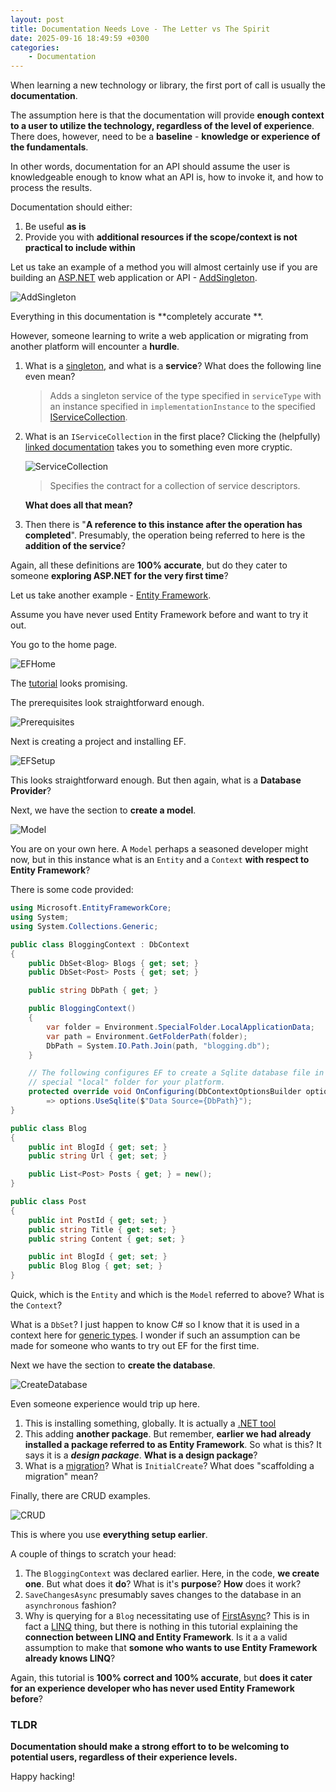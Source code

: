 ```yaml
---
layout: post
title: Documentation Needs Love - The Letter vs The Spirit
date: 2025-09-16 18:49:59 +0300
categories:
    - Documentation
---
```


When learning a new technology or library, the first port of call is usually the **documentation**.

The assumption here is that the documentation will provide **enough context to a user to utilize the technology, regardless of the level of experience**. There does, however, need to be a **baseline** - **knowledge or experience of the fundamentals**.

In other words, documentation for an API should assume the user is knowledgeable enough to know what an API is, how to invoke it, and how to process the results.

Documentation should either:

1. Be useful **as is**
2. Provide you with **additional resources if the scope/context is not practical to include within**

Let us take an example of a method you will almost certainly use if you are building an [ASP.NET](https://dotnet.microsoft.com/en-us/apps/aspnet) web application or API - [AddSingleton](https://learn.microsoft.com/en-us/dotnet/api/microsoft.extensions.dependencyinjection.servicecollectionserviceextensions.addsingleton?view=net-9.0-pp#microsoft-extensions-dependencyinjection-servicecollectionserviceextensions-addsingleton(microsoft-extensions-dependencyinjection-iservicecollection-system-type-system-object)).

![AddSingleton](../images/2025/09/AddSingleton.png)

Everything in this documentation is **completely accurate **.

However, someone learning to write a web application or migrating from another platform will encounter a **hurdle**.

1. What is a [singleton,](https://en.wikipedia.org/wiki/Singleton_pattern) and what is a **service**? What does the following line even mean?

    > Adds a singleton service of the type specified in `serviceType` with an instance specified in `implementationInstance` to the specified [IServiceCollection](https://learn.microsoft.com/en-us/dotnet/api/microsoft.extensions.dependencyinjection.iservicecollection?view=net-9.0-pp).

2. What is an `IServiceCollection` in the first place? Clicking the (helpfully) [linked documentation](https://learn.microsoft.com/en-us/dotnet/api/microsoft.extensions.dependencyinjection.iservicecollection?view=net-9.0-pp) takes you to something even more cryptic.

    ![ServiceCollection](../images/2025/09/ServiceCollection.png)

	> Specifies the contract for a collection of service descriptors.

	**What does all that mean?**
	
3. Then there is "**A reference to this instance after the operation has completed**". Presumably, the operation being referred to here is the **addition of the service**?

Again, all these definitions are **100% accurate**, but do they cater to someone **exploring ASP.NET for the very first time**?

Let us take another example - [Entity Framework](https://learn.microsoft.com/en-us/ef/).

Assume you have never used Entity Framework before and want to try it out.

You go to the home page.

![EFHome](../images/2025/09/EFHome.png)

The [tutorial](https://learn.microsoft.com/en-us/ef/core/get-started/overview/first-app?tabs=netcore-cli) looks promising.

The prerequisites look straightforward enough.

![Prerequisites](../images/2025/09/Prerequisites.png)

Next is creating a project and installing EF.

![EFSetup](../images/2025/09/EFSetup.png)

This looks straightforward enough. But then again, what is a **Database Provider**?

Next, we have the section to **create a model**.

![Model](../images/2025/09/Model.png)

You are on your own here. A `Model` perhaps a seasoned developer might now, but in this instance what is an `Entity` and a `Context` **with respect to Entity Framework**?

There is some code provided:

```c#
using Microsoft.EntityFrameworkCore;
using System;
using System.Collections.Generic;

public class BloggingContext : DbContext
{
    public DbSet<Blog> Blogs { get; set; }
    public DbSet<Post> Posts { get; set; }

    public string DbPath { get; }

    public BloggingContext()
    {
        var folder = Environment.SpecialFolder.LocalApplicationData;
        var path = Environment.GetFolderPath(folder);
        DbPath = System.IO.Path.Join(path, "blogging.db");
    }

    // The following configures EF to create a Sqlite database file in the
    // special "local" folder for your platform.
    protected override void OnConfiguring(DbContextOptionsBuilder options)
        => options.UseSqlite($"Data Source={DbPath}");
}

public class Blog
{
    public int BlogId { get; set; }
    public string Url { get; set; }

    public List<Post> Posts { get; } = new();
}

public class Post
{
    public int PostId { get; set; }
    public string Title { get; set; }
    public string Content { get; set; }

    public int BlogId { get; set; }
    public Blog Blog { get; set; }
}
```

Quick, which is the `Entity` and which is the `Model` referred to above? What is the `Context`?

What is a `DbSet`? I just happen to know C# so I know that it is used in a context here for [generic types](https://learn.microsoft.com/en-us/dotnet/csharp/fundamentals/types/generics). I wonder if such an assumption can be made for someone who wants to try out EF for the first time.

Next we have the section to **create the database**.

![CreateDatabase](../images/2025/09/CreateDatabase.png)

Even someone experience would trip up here.

1. This is installing something, globally. It is actually a [.NET tool](https://learn.microsoft.com/en-us/dotnet/core/tools/global-tools)
2. This adding **another package**. But remember, **earlier we had already installed a package referred to as Entity Framework**. So what is this? It says it is a ***design package***. **What is a design package**?
3. What is a [migration](https://learn.microsoft.com/en-us/ef/core/managing-schemas/migrations/?tabs=dotnet-core-cli)? What is `InitialCreate`? What does "scaffolding a migration" mean?

Finally, there are CRUD examples.

![CRUD](../images/2025/09/CRUD.png)

This is where you use **everything setup earlier**.

A couple of things to scratch your head:

1. The `BloggingContext` was declared earlier. Here, in the code, **we create one**. But what does it **do**? What is it's **purpose**? **How** does it work?
2. `SaveChangesAsync` presumably saves changes to the database in an `asynchronous` fashion?
3. Why is querying for a `Blog` necessitating use of [FirstAsync](https://learn.microsoft.com/en-us/dotnet/api/system.data.entity.queryableextensions.firstasync?view=entity-framework-6.2.0)? This is in fact a [LINQ](https://learn.microsoft.com/en-us/dotnet/csharp/linq/) thing, but there is nothing in this tutorial explaining the **connection between LINQ and Entity Framework**. Is it a a valid assumption to make that **somone who wants to use Entity Framework already knows LINQ**?

Again, this tutorial is **100% correct and 100% accurate**, but **does it cater for an experience developer who has never used Entity Framework before**?

### TLDR

**Documentation should make a strong effort to to be welcoming to potential users, regardless of their experience levels.**

Happy hacking!
